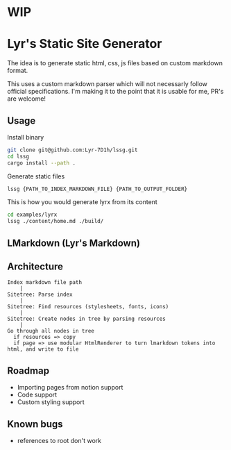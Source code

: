 # WIP
# Lyr's Static Site Generator

The idea is to generate static html, css, js files based on custom markdown format.

This uses a custom markdown parser which will not necessarly follow official specifications. I'm making it to the point that it is usable for me, PR's are welcome!

## Usage

Install binary

```bash
git clone git@github.com:Lyr-7D1h/lssg.git
cd lssg
cargo install --path .
```

Generate static files

```bash
lssg {PATH_TO_INDEX_MARKDOWN_FILE} {PATH_TO_OUTPUT_FOLDER}
```

This is how you would generate lyrx from its content

```bash
cd examples/lyrx
lssg ./content/home.md ./build/ 
```

## LMarkdown (Lyr's Markdown)

## Architecture

```
Index markdown file path
    |
Sitetree: Parse index 
    |
Sitetree: Find resources (stylesheets, fonts, icons)
    |
Sitetree: Create nodes in tree by parsing resources
    |
Go through all nodes in tree
  if resources => copy
  if page => use modular HtmlRenderer to turn lmarkdown tokens into html, and write to file
```

## Roadmap
- Importing pages from notion support
- Code support
- Custom styling support

## Known bugs
- references to root don't work 
